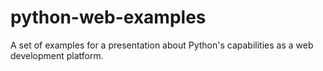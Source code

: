 python-web-examples
===================

A set of examples for a presentation about Python's capabilities as a web development platform.
